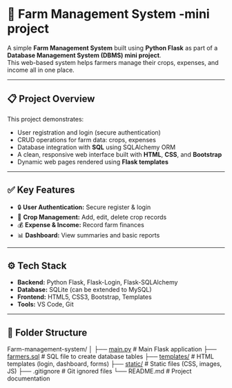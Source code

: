 # 🌾 Farm Management System -mini project

A simple **Farm Management System** built using **Python Flask** as part of a **Database Management System (DBMS) mini project**.  
This web-based system helps farmers manage their crops, expenses, and income all in one place.

---

## 📋 Project Overview

This project demonstrates:
- User registration and login (secure authentication)
- CRUD operations for farm data: crops, expenses
- Database integration with **SQL** using SQLAlchemy ORM
- A clean, responsive web interface built with **HTML**, **CSS**, and **Bootstrap**
- Dynamic web pages rendered using **Flask templates**

---

## ✅ Key Features

- 🔒 **User Authentication:** Secure register & login
- 🌾 **Crop Management:** Add, edit, delete crop records
- 💰 **Expense & Income:** Record farm finances
- 📊 **Dashboard:** View summaries and basic reports

---

## ⚙️ Tech Stack

- **Backend:** Python Flask, Flask-Login, Flask-SQLAlchemy
- **Database:** SQLite (can be extended to MySQL)
- **Frontend:** HTML5, CSS3, Bootstrap, Templates
- **Tools:** VS Code, Git

---

## 📂 Folder Structure

Farm-management-system/
│
├── [main.py](main.py) # Main Flask application
├── [farmers.sql](farmers.sql) # SQL file to create database tables
├── [templates/](templates/) # HTML templates (login, dashboard, forms)
├── [static/](static/) # Static files (CSS, images, JS)
├── .gitignore # Git ignored files
└── README.md # Project documentation


